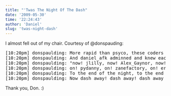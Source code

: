 ```yaml
---
title: "'Twas The Night Of The Dash"
date: '2009-05-30'
time: '22:24:43'
author: 'Daniel'
slug: 'twas-night-dash'
---
```


<p>I almost fell out of my chair. Courtesy of @donspauding:</p>

<pre>[10:20pm] donspaulding: More rapid than psyco, these coders they came,
[10:20pm] donspaulding: And daniel_afk adminned and knew each by name,
[10:20pm] donspaulding: "now! jlilly, now! Alex_Gaynor, now! yashh and ubernostrum
[10:20pm] donspaulding: on! pydanny, on! zanefactory, on! ericflo and brosner.
[10:20pm] donspaulding: To the end of the night, to the end of it all,
[10:20pm] donspaulding: Now dash away! dash away! dash away all!"</pre>

<p>Thank you, Don. :)</p>